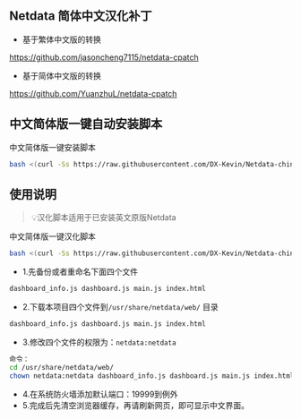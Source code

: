 ## Netdata 简体中文汉化补丁

 -  基于繁体中文版的转换

<https://github.com/jasoncheng7115/netdata-cpatch>
- 基于简体中文版的转换

<https://github.com/YuanzhuL/netdata-cpatch>

## 中文简体版一键自动安装脚本
中文简体版一键安装脚本
```bash
bash <(curl -Ss https://raw.githubusercontent.com/DX-Kevin/Netdata-chinese-patch/main/install-Netdata-chinese.sh)
```
## 使用说明
> 💡汉化脚本适用于已安装英文原版Netdata

中文简体版一键汉化脚本
```bash
bash <(curl -Ss https://raw.githubusercontent.com/DX-Kevin/Netdata-chinese-patch/main/install-Netdata-chinese-patch.sh)
```
- 1.先备份或者重命名下面四个文件
```bash
dashboard_info.js dashboard.js main.js index.html
```
- 2.下载本项目四个文件到`/usr/share/netdata/web/` 目录
```bash
dashboard_info.js dashboard.js main.js index.html
```
- 3.修改四个文件的权限为：`netdata:netdata`
```bash
命令：
cd /usr/share/netdata/web/
chown netdata:netdata dashboard_info.js dashboard.js main.js index.html
```
- 4.在系统防火墙添加默认端口：19999到例外
- 5.完成后先清空浏览器缓存，再请刷新网页，即可显示中文界面。



&nbsp;&nbsp;
